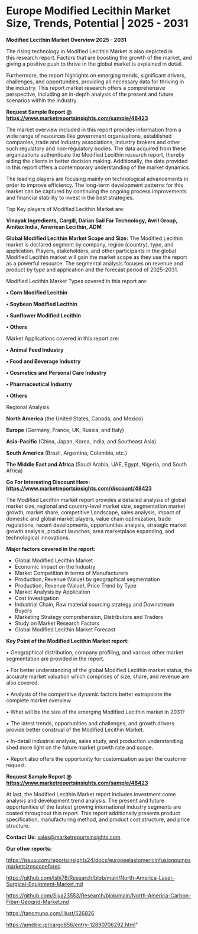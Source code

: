 # Europe Modified Lecithin Market Size, Trends, Potential | 2025 - 2031

<Strong> Modified Lecithin Market Overview 2025 - 2031</strong>

The rising technology in Modified Lecithin Market is also depicted in this research report. Factors that are boosting the growth of the market, and giving a positive push to thrive in the global market is explained in detail.

Furthermore, the report highlights on emerging trends, significant drivers, challenges, and opportunities, providing all necessary data for thriving in the industry. This report market research offers a comprehensive perspective, including an in-depth analysis of the present and future scenarios within the industry.

<strong>Request Sample Report @ <a href=https://www.marketreportsinsights.com/sample/48423>https://www.marketreportsinsights.com/sample/48423</a></strong>

The market overview included in this report provides information from a wide range of resources like government organizations, established companies, trade and industry associations, industry brokers and other such regulatory and non-regulatory bodies. The data acquired from these organizations authenticate the Modified Lecithin research report, thereby aiding the clients in better decision making. Additionally, the data provided in this report offers a contemporary understanding of the market dynamics.

The leading players are focusing mainly on technological advancements in order to improve efficiency. The long-term development patterns for this market can be captured by continuing the ongoing process improvements and financial stability to invest in the best strategies.

Top Key players of Modified Lecithin Market are:

<strong>Vinayak Ingredients, Cargill, Dalian Sail Far Technology, Avril Group, Amitex India, American Lecithin, ADM</strong>

<strong><b>Global Modified Lecithin Market Scope and Size:</b></strong>
The Modified Lecithin market is declared segment by company, region (country), type, and application. Players, stakeholders, and other participants in the global Modified Lecithin market will gain the market scope as they use the report as a powerful resource. The segmental analysis focuses on revenue and product by type and application and the forecast period of 2025-2031.

Modified Lecithin Market Types covered in this report are:

<strong>•  Corn Modified Lecithin

•  Soybean Modified Lecithin

•  Sunflower Modified Lecithin

•  Others</strong>

Market Applications covered in this report are:

<strong>•  Animal Feed Industry

•  Food and Beverage Industry

•  Cosmetics and Personal Care Industry

•  Pharmaceutical Industry

•  Others</strong> 

Regional Analysis

<strong>North America</strong> (the United States, Canada, and Mexico)

<strong>Europe</strong> (Germany, France, UK, Russia, and Italy)

<strong>Asia-Pacific</strong> (China, Japan, Korea, India, and Southeast Asia)

<strong>South America</strong> (Brazil, Argentina, Colombia, etc.)

<strong>The Middle East and Africa</strong> (Saudi Arabia, UAE, Egypt, Nigeria, and South Africa)

<strong>Go For Interesting Discount Here: <a href=https://www.marketreportsinsights.com/discount/48423>https://www.marketreportsinsights.com/discount/48423</a></strong>

The Modified Lecithin market report provides a detailed analysis of global market size, regional and country-level market size, segmentation market growth, market share, competitive Landscape, sales analysis, impact of domestic and global market players, value chain optimization, trade regulations, recent developments, opportunities analysis, strategic market growth analysis, product launches, area marketplace expanding, and technological innovations.

<strong><b>Major factors covered in the report:</b></strong>
<ul>
  <li>Global Modified Lecithin Market </li>
  <li>Economic Impact on the Industry</li>
  <li>Market Competition in terms of Manufacturers</li>
  <li>Production, Revenue (Value) by geographical segmentation</li>
  <li>Production, Revenue (Value), Price Trend by Type</li>
  <li>Market Analysis by Application</li>
  <li>Cost Investigation</li>
  <li>Industrial Chain, Raw material sourcing strategy and Downstream Buyers</li>
  <li>Marketing Strategy comprehension, Distributors and Traders</li>
  <li>Study on Market Research Factors</li>
  <li>Global Modified Lecithin Market Forecast</li>
</ul>

<strong><b>Key Point of the Modified Lecithin Market report:</b></strong>

• Geographical distribution, company profiling, and various other market segmentation are provided in the report.

• For better understanding of the global Modified Lecithin market status, the accurate market valuation which comprises of size, share, and revenue are also covered.

• Analysis of the competitive dynamic factors better extrapolate the complete market overview

• What will be the size of the emerging Modified Lecithin market in 2031?

• The latest trends, opportunities and challenges, and growth drivers provide better construal of the Modified Lecithin Market.

• In-detail industrial analysis, sales study, and production understanding shed more light on the future market growth rate and scope.

• Report also offers the opportunity for customization as per the customer request.

<strong>Request Sample Report @ <a href=https://www.marketreportsinsights.com/sample/48423>https://www.marketreportsinsights.com/sample/48423</a></strong>

At last, the Modified Lecithin Market report includes investment come analysis and development trend analysis. The present and future opportunities of the fastest growing international industry segments are coated throughout this report. This report additionally presents product specification, manufacturing method, and product cost structure, and price structure.

<strong>Contact Us:</strong>
sales@marketreportsinsights.com

<strong>Our other reports:</strong>

<a href=https://issuu.com/reportsinsights24/docs/europeelastomericinfusionpumpsmarketsizescopeforec>https://issuu.com/reportsinsights24/docs/europeelastomericinfusionpumpsmarketsizescopeforec</a>

<a href=https://github.com/Ishi78/Research/blob/main/North-America-Laser-Surgical-Equipment-Market.md>https://github.com/Ishi78/Research/blob/main/North-America-Laser-Surgical-Equipment-Market.md</a>

<a href=https://github.com/Siya23553/Research/blob/main/North-America-Carbon-Fiber-Geogrid-Market.md>https://github.com/Siya23553/Research/blob/main/North-America-Carbon-Fiber-Geogrid-Market.md</a>

<a href=https://tanomuno.com/illust/526826>https://tanomuno.com/illust/526826</a>

<a href=https://ameblo.jp/cargo656/entry-12890706292.html>https://ameblo.jp/cargo656/entry-12890706292.html</a>"
